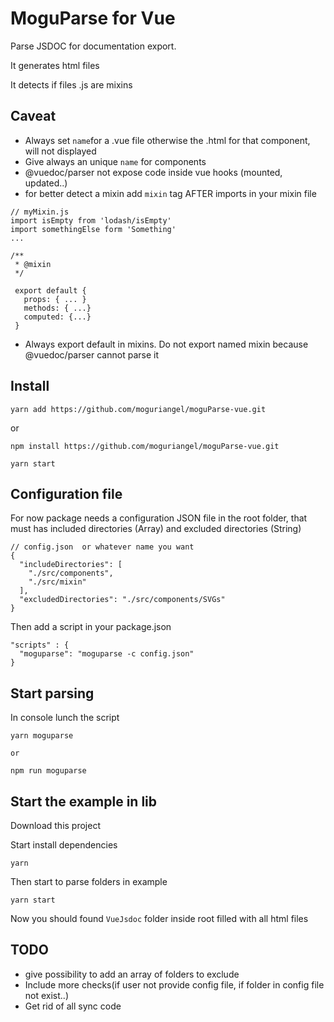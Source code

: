 # MoguParse for Vue


Parse JSDOC for documentation export.

It generates html files

It detects if files .js are mixins

## Caveat

- Always set `name`for a .vue file otherwise the .html for that component, will not displayed
- Give always an unique `name` for components
- @vuedoc/parser not expose code inside vue hooks (mounted, updated..)
- for better detect a mixin add `mixin` tag AFTER imports in your mixin file
``` 
// myMixin.js  
import isEmpty from 'lodash/isEmpty'
import somethingElse form 'Something'
...

/**
 * @mixin
 */

 export default {
   props: { ... }
   methods: { ...}
   computed: {...}
 }
 ```  
- Always export default in mixins. Do not export named mixin because @vuedoc/parser cannot parse it 

## Install

```
yarn add https://github.com/moguriangel/moguParse-vue.git
```
or 
```
npm install https://github.com/moguriangel/moguParse-vue.git
```
`yarn start`

## Configuration file

For now package needs a configuration JSON file in the root folder, that must has included directories (Array) and excluded directories (String)

```
// config.json  or whatever name you want
{
  "includeDirectories": [
    "./src/components",
    "./src/mixin"
  ],
  "excludedDirectories": "./src/components/SVGs"
}
```

Then add a script in your package.json

```
"scripts" : {
  "moguparse": "moguparse -c config.json"
}
```

## Start parsing

In console lunch the script

```
yarn moguparse

or

npm run moguparse
```

## Start the example in lib
Download this project

Start install dependencies
```
yarn
```

Then start to parse folders in example
```
yarn start
``` 
Now you should found `VueJsdoc` folder inside root filled with all html files

## TODO

- give possibility to add an array of folders to exclude
- Include more checks(if user not provide config file, if folder in config file not exist..)
- Get rid of all sync code